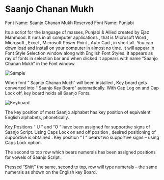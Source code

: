 # Saanjo Chanan Mukh

Font Name: Saanjo Chanan Mukh
Reserved Font Name: Punjabi

Its a script for the language of masses, Punjabi & Allied created by Ejaz Mahmood. It runs in all computer applications , that is Microsoft Word , Microsoft , Excel , Microsoft Power Point , Auto Cad , in short all. You can down load and install on your computer in almost no time. It will appear in Font Style Selection window along with English Font Styles. It appears as ray of fonts in selection bar and when clicked it appears with name “Saanjo Chanan Mukh” in the Font window.

![Sample](https://github.com/ejaz-saanju/chanan-mukh/assets/147651839/c733851f-64e3-4ba6-b41c-17e625ca16ed)

When font “ Saanjo Chanan Mukh” will been installed , Key board gets converted into “ Saanjo Key Board” automatically. With Cap Log on and Cap Lock off, key board holds all Saanjo Fonts.

![Keyboard](https://github.com/ejaz-saanju/chanan-mukh/assets/147651839/eff239e3-f08c-42ec-8396-9371874ffcd7)

The key position of most Saanjo alphabet has key position of equivalent English alphabets, phonetically.

Key Positions “ U ”  and “O “ have been assigned for supportive signs of Saanjo Script. Using Caps Lock on and off position , desired positioning  of supportive is obtained . Key position “ I “ bears two supportive signs – using Caps Lock option.

The second to top row which bears numerals has been assigned positions for vowels of Saanjo Script.

Pressed “Shift” the same, second to top, row will type numerals – the same numerals as shown on the English key Board.
